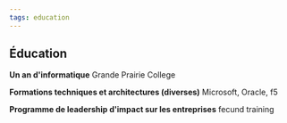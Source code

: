 ```yaml
---
tags: education
---
```


## Éducation

**Un an d'informatique**
Grande Prairie College

**Formations techniques et architectures (diverses)**
Microsoft, Oracle, f5

**Programme de leadership d'impact sur les entreprises**
fecund training
